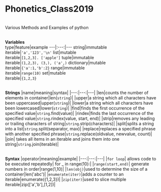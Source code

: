 # Phonetics_Class2019
<br> Various Methods and Examples of python 

<br>**Variables**
<br>type|feature|example
---|:---:|---
string|immutable<br>iterable|`'a','123','\n'`
list|mutable<br>iterable|`[1,2,3]. ['apple']`
tuple|immutable<br>iterable|`(1,2,3), (3,), ('a',)`
dictionary|mutable<br>iterable|`{'a':1,'b':2}`
range|immutable<br>iterable|`range(10)`
set|mutable<br>iterable|`{1,2,3}`

<br>**Strings**
|name|meaning|syntax|
|---:|---:|---|
|len|counts the number of elements in container|len(`string`)|
|upper|a string which all characters have been uppercased|upper(`string`)|
|lower|a string which all characters have been lowercased|lower(`string`)|
|find|finds the first occurrence of the specified value|`string`.find(value)|
|rindex|finds the last occurrence of the specified value|`string`.rindex(value, start, end)|
|strip|removes any leading or trailing characters of string|`string`.strip(characters)|
|split|splits a string into a list|`string`.split(separator, max)|
|replace|replaces a specified phrase with another specified phrase|`string`.replace(oldvalue, newvalue, count)|
|join| takes all items in an iterable and joins them into one string|`string`.join(iterable)|

<br>**Syntax**
|operator|meaning|example|
|---:|---:|---|
|`for loop`| allows code to be executed repeatedly| for _ in range(10):|
|`range(start,end)`| generate numbers in order|range(1,10)|
|`len(obj)`|used to determine the size of a container|len('abc')|
|`enumerate(iter)`|adds a counter to an iterable|enumerate({1,2,3})|
|`zip(iter)`|used to slice multiple iterable|zip(['a','b'],[1,2])|
